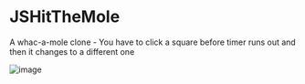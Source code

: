 # JSHitTheMole

A whac-a-mole clone - You have to click a square before timer runs out and then it changes to a different one

![image](https://user-images.githubusercontent.com/49447848/173184129-5284f178-3865-40db-8169-dc541720de87.png)
